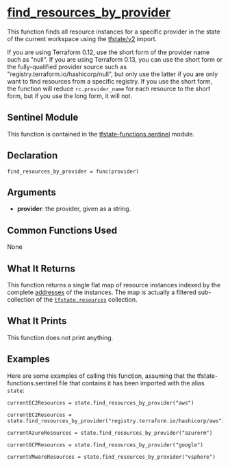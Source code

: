 # [find_resources_by_provider](../tfstate-functions.sentinel#L32)
This function finds all resource instances for a specific provider in the state of the current workspace using the [tfstate/v2](https://www.terraform.io/docs/cloud/sentinel/import/tfstate-v2.html) import.

If you are using Terraform 0.12, use the short form of the provider name such as "null". If you are using Terraform 0.13, you can use the short form or the fully-qualified provider source such as "registry.terraform.io/hashicorp/null", but only use the latter if you are only want to find resources from a specific registry. If you use the short form, the function will reduce `rc.provider_name` for each resource to the short form, but if you use the long form, it will not.

## Sentinel Module
This function is contained in the [tfstate-functions.sentinel](../tfstate-functions.sentinel) module.

## Declaration
`find_resources_by_provider = func(provider)`

## Arguments
* **provider**: the provider, given as a string.

## Common Functions Used
None

## What It Returns
This function returns a single flat map of resource instances indexed by the complete [addresses](https://www.terraform.io/docs/internals/resource-addressing.html) of the instances. The map is actually a filtered sub-collection of the [`tfstate.resources`](https://www.terraform.io/docs/cloud/sentinel/import/tfstate-v2.html#the-resources-collection) collection.

## What It Prints
This function does not print anything.

## Examples
Here are some examples of calling this function, assuming that the tfstate-functions.sentinel file that contains it has been imported with the alias `state`:
```
currentEC2Resources = state.find_resources_by_provider("aws")

currentEC2Resources = state.find_resources_by_provider("registry.terraform.io/hashicorp/aws")

currentAzureResources = state.find_resources_by_provider("azurerm")

currentGCPResources = state.find_resources_by_provider("google")

currentVMwareResources = state.find_resources_by_provider("vsphere")
```
